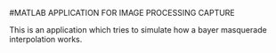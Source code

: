 #MATLAB APPLICATION FOR IMAGE PROCESSING CAPTURE

This is an application which tries to simulate how a bayer masquerade interpolation works.
